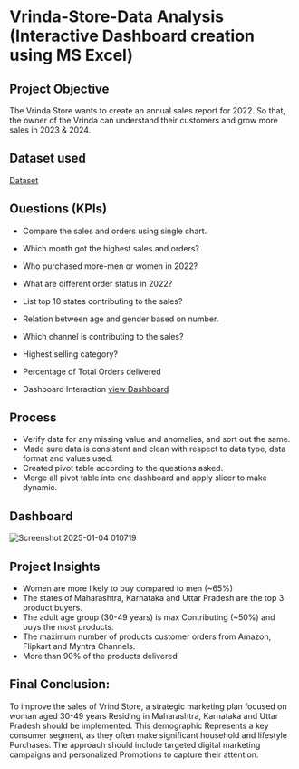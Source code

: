 # Vrinda-Store-Data Analysis (Interactive Dashboard creation using MS Excel)
## Project Objective
The Vrinda Store wants to create an annual sales report for 2022. So that, the owner of the Vrinda can understand their customers and grow more sales in 2023 & 2024.

## Dataset used
   <a href = "https://github.com/Anjalikumariyes/Data-Analysis-Dashboard/blob/main/Vrinda%20Store%20Data%20Analysis.xlsx"> Dataset</a>

## Ouestions (KPIs)
-	Compare the sales and orders using single chart.
-	Which month got the highest sales and orders?
-	Who purchased more-men or women in 2022?
-	What are different order status in 2022?
-	List top 10 states contributing to the sales?
-	Relation between age and gender based on number.
-	Which channel is contributing to the sales?
-	Highest selling category?
-	Percentage of Total Orders delivered

-	Dashboard Interaction <a href ="https://github.com/Anjalikumariyes/Data-Analysis-Dashboard/blob/main/Screenshot%202025-01-04%20010719.png">view Dashboard</a>

## Process
-	Verify data for any missing value and anomalies, and sort out the same.
-	Made sure data is consistent and clean with respect to data type, data format and values used.
-	Created pivot table according to the questions asked.
-	Merge all pivot table into one dashboard and apply slicer to make dynamic.

## Dashboard
![Screenshot 2025-01-04 010719](https://github.com/user-attachments/assets/0876cbde-acbc-4a63-8278-79086fa06afc)


 ## Project Insights
-	Women are more likely to buy compared to men (~65%)
-	The states of Maharashtra, Karnataka and Uttar Pradesh are the top 3 product buyers.
-	The adult age group (30-49 years) is max Contributing (~50%) and buys the most products.
-	The maximum number of products customer orders from Amazon, Flipkart and Myntra Channels.
-	More than 90% of the products delivered

## Final Conclusion:
To improve the sales of Vrind Store, a strategic marketing plan focused on woman aged 30-49 years
Residing in Maharashtra, Karnataka and Uttar Pradesh should be implemented. This demographic
Represents a key consumer segment, as they often make significant household and lifestyle
Purchases. The approach should include targeted digital marketing campaigns and personalized
Promotions to capture their attention.

